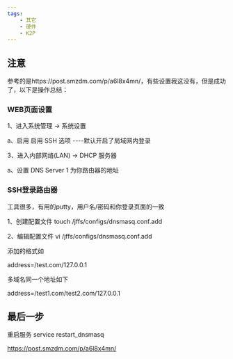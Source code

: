 ```yaml
---
tags:
    - 其它
    - 硬件
    - K2P
---
```


## 注意

参考的是https://post.smzdm.com/p/a6l8x4mn/，有些设置我这没有，但是成功了，以下是操作总结：



### WEB页面设置

1、进入系统管理 -> 系统设置

a、启用 启用 SSH 选项 ----默认开启了局域网内登录

3、进入内部网络(LAN) -> DHCP 服务器

a、设置 DNS Server 1 为你路由器的地址

### SSH登录路由器

工具很多，有用的putty，用户名/密码和你登录页面的一致

1、创建配置文件 touch /jffs/configs/dnsmasq.conf.add

2、编辑配置文件 vi /jffs/configs/dnsmasq.conf.add

添加的格式如

address=/test.com/127.0.0.1

多域名同一个地址如下

address=/test1.com/test2.com/127.0.0.1

## 最后一步 

重启服务 service restart_dnsmasq



https://post.smzdm.com/p/a6l8x4mn/